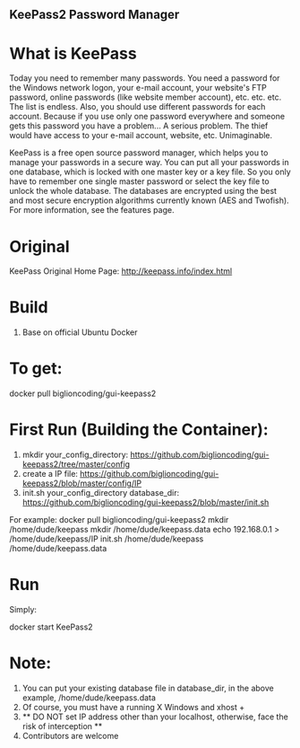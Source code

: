 KeePass2 Password Manager
----------------------

# What is KeePass
Today you need to remember many passwords. You need a password for the Windows network logon, your e-mail account, your website's FTP password, online passwords (like website member account), etc. etc. etc. The list is endless. Also, you should use different passwords for each account. Because if you use only one password everywhere and someone gets this password you have a problem... A serious problem. The thief would have access to your e-mail account, website, etc. Unimaginable.

KeePass is a free open source password manager, which helps you to manage your passwords in a secure way. You can put all your passwords in one database, which is locked with one master key or a key file. So you only have to remember one single master password or select the key file to unlock the whole database. The databases are encrypted using the best and most secure encryption algorithms currently known (AES and Twofish). For more information, see the features page. 

# Original
KeePass Original Home Page: http://keepass.info/index.html

# Build
1. Base on official Ubuntu Docker

# To get:
docker pull biglioncoding/gui-keepass2


# First Run (Building the Container):
1. mkdir your_config_directory: https://github.com/biglioncoding/gui-keepass2/tree/master/config  
2. create a IP file: https://github.com/biglioncoding/gui-keepass2/blob/master/config/IP
3. init.sh your_config_directory database_dir: https://github.com/biglioncoding/gui-keepass2/blob/master/init.sh

For example:
docker pull biglioncoding/gui-keepass2
mkdir /home/dude/keepass
mkdir /home/dude/keepass.data
echo 192.168.0.1 > /home/dude/keepass/IP
init.sh /home/dude/keepass /home/dude/keepass.data

# Run

Simply:

docker start KeePass2

# Note:
1. You can put your existing database file in database_dir, in the above example, /home/dude/keepass.data
1. Of course, you must have a running X Windows and xhost + 
2. ** DO NOT set IP address other than your localhost, otherwise, face the risk of interception **
3. Contributors are welcome
